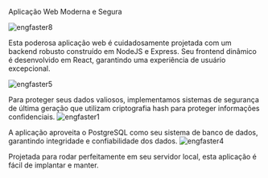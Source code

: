 Aplicação Web Moderna e Segura

![engfaster8](https://github.com/danielfalcaovt/GestorDeAlunos-Frontend/assets/146419346/05516c62-eb95-4074-a329-629ac81776a5)

Esta poderosa aplicação web é cuidadosamente projetada com um backend robusto construído em NodeJS e Express. Seu frontend dinâmico é desenvolvido em React, garantindo uma experiência de usuário excepcional.

![engfaster5](https://github.com/danielfalcaovt/GestorDeAlunos-Frontend/assets/146419346/65da938c-1782-44f1-8445-5ed7d8bd9de5)

Para proteger seus dados valiosos, implementamos sistemas de segurança de última geração que utilizam criptografia hash para proteger informações confidenciais.
![engfaster1](https://github.com/danielfalcaovt/GestorDeAlunos-Frontend/assets/146419346/cac83f5a-f79d-4bfe-b2a8-f3b3ad94d441)

A aplicação aproveita o PostgreSQL como seu sistema de banco de dados, garantindo integridade e confiabilidade dos dados.
![engfaster4](https://github.com/danielfalcaovt/GestorDeAlunos-Frontend/assets/146419346/836efc3a-72b6-4e8f-b243-cb4509480b8e)

Projetada para rodar perfeitamente em seu servidor local, esta aplicação é fácil de implantar e manter.
